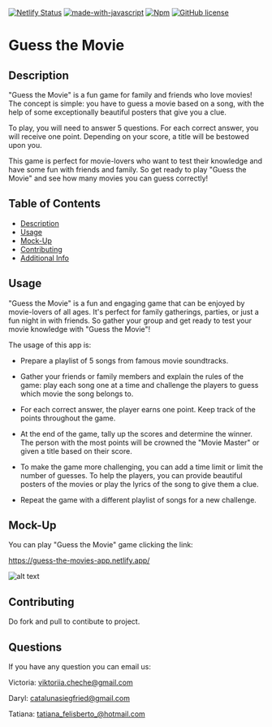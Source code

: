 [![Netlify Status](https://api.netlify.com/api/v1/badges/873e97f5-7b19-41fa-be22-44d4e295f116/deploy-status)](https://app.netlify.com/sites/guess-the-movies-app/deploys)
[![made-with-javascript](https://img.shields.io/badge/Made%20with-JavaScript-1f425f.svg)](https://www.javascript.com)
[![Npm](https://badgen.net/badge/icon/npm?icon=npm&label)](https://https://npmjs.com/)
[![GitHub license](https://img.shields.io/github/license/Naereen/StrapDown.js.svg)](https://github.com/Naereen/StrapDown.js/blob/master/LICENSE)

# Guess the Movie

## Description

"Guess the Movie" is a fun game for family and friends who love movies! The concept is simple: you have to guess a movie based on a song, with the help of some exceptionally beautiful posters that give you a clue.

To play, you will need to answer 5 questions. For each correct answer, you will receive one point. Depending on your score, a title will be bestowed upon you.

This game is perfect for movie-lovers who want to test their knowledge and have some fun with friends and family. So get ready to play "Guess the Movie" and see how many movies you can guess correctly!

## Table of Contents

- [Description](#description)
- [Usage](#usage)
- [Mock-Up](#mock-up)
- [Contributing](#Contributing)
- [Additional Info](#questions)


## Usage 

"Guess the Movie" is a fun and engaging game that can be enjoyed by movie-lovers of all ages. It's perfect for family gatherings, parties, or just a fun night in with friends. So gather your group and get ready to test your movie knowledge with "Guess the Movie"!

The usage of this app is:

  - Prepare a playlist of 5 songs from famous movie soundtracks.

  - Gather your friends or family members and explain the rules of the game: play each song one at a time and challenge the players to guess which movie the song belongs to.

  - For each correct answer, the player earns one point. Keep track of the points throughout the game.

  - At the end of the game, tally up the scores and determine the winner. The person with the most points will be crowned the "Movie Master" or given a title based on their score.

  - To make the game more challenging, you can add a time limit or limit the number of guesses. To help the players, you can provide beautiful posters of the movies or play the lyrics of the song to give them a clue.

  - Repeat the game with a different playlist of songs for a new challenge.

## Mock-Up

You can play "Guess the Movie" game clicking the link:

https://guess-the-movies-app.netlify.app/

![alt text](https://github.com/MarilynWho/guess-the-movie-app/blob/main/src/images/React%20App.gif?raw=true)
 

## Contributing

Do fork and pull to contibute to project.


## Questions

If you have any question you can email us:

Victoria: viktoriia.cheche@gmail.com
 
Daryl: catalunasiegfried@gmail.com

Tatiana: tatiana_felisberto_@hotmail.com



